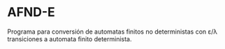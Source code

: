 # AFND-E
Programa para conversión de automatas finitos no deterministas con ε/λ transiciones a automata finito determinista.
